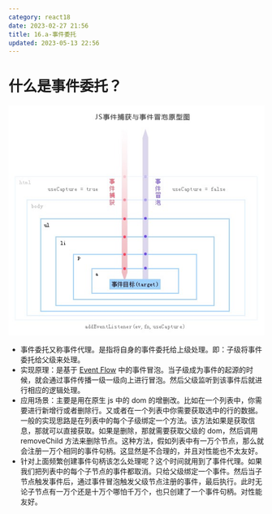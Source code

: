 ```yaml
---
category: react18
date: 2023-02-27 21:56
title: 16.a-事件委托
updated: 2023-05-13 22:56
---
```


# 什么是事件委托？

![](./_images/image-2023-02-27_22-16-02-480-16.a-事件委托.png)

- 事件委托又称事件代理。是指将自身的事件委托给上级处理。即：子级将事件委托给父级来处理。
- 实现原理：是基于 [Event Flow](https://juejin.cn/post/7101667955284393992 "https://juejin.cn/post/7101667955284393992") 中的事件冒泡。当子级成为事件的起源的时候，就会通过事件传播一级一级向上进行冒泡。然后父级监听到该事件后就进行相应的逻辑处理。
- 应用场景：主要是用在原生 js 中的 dom 的增删改。比如在一个列表中，你需要进行新增行或者删除行。又或者在一个列表中你需要获取选中的行的数据。一般的实现思路是在列表中的每个子级绑定一个方法。该方法如果是获取信息，那就可以直接获取。如果是删除，那就需要获取父级的 dom，然后调用 removeChild 方法来删除节点。这种方法，假如列表中有一万个节点，那么就会注册一万个相同的事件句柄。这显然是不合理的，并且对性能也不太友好。
- 针对上面频繁创建事件句柄该怎么处理呢？这个时间就用到了事件代理。如果我们把列表中的每个子节点的事件都取消。只给父级绑定一个事件。然后当子节点触发事件后，通过事件冒泡触发父级节点注册的事件，最后执行。此时无论子节点有一万个还是十万个哪怕千万个，也只创建了一个事件句柄。对性能友好。